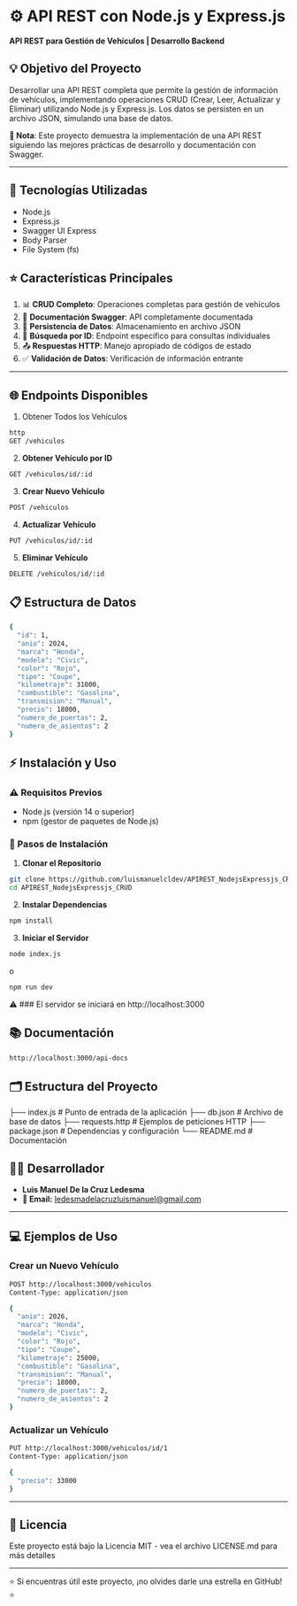 # ⚙️ API REST con Node.js y Express.js

**API REST para Gestión de Vehículos | Desarrollo Backend**

## 💡 Objetivo del Proyecto

Desarrollar una API REST completa que permite la gestión de información de vehículos, implementando operaciones CRUD (Crear, Leer, Actualizar y Eliminar) utilizando Node.js y Express.js. Los datos se persisten en un archivo JSON, simulando una base de datos.

**📌 Nota**: Este proyecto demuestra la implementación de una API REST siguiendo las mejores prácticas de desarrollo y documentación con Swagger.

---

## 🔧 Tecnologías Utilizadas

- Node.js
- Express.js
- Swagger UI Express
- Body Parser
- File System (fs)

## ⭐️ Características Principales

1. 📊 **CRUD Completo**: Operaciones completas para gestión de vehículos
2. 📖 **Documentación Swagger**: API completamente documentada
3. 💾 **Persistencia de Datos**: Almacenamiento en archivo JSON
4. 🔎 **Búsqueda por ID**: Endpoint específico para consultas individuales
5. 📤 **Respuestas HTTP**: Manejo apropiado de códigos de estado
6. ✅ **Validación de Datos**: Verificación de información entrante

---

## 🌐 Endpoints Disponibles

1. Obtener Todos los Vehículos

```bash
http
GET /vehiculos
```

2. **Obtener Vehículo por ID**

```bash
GET /vehiculos/id/:id
```

3. **Crear Nuevo Vehículo**

```bash
POST /vehiculos
```

4. **Actualizar Vehículo**

```bash
PUT /vehiculos/id/:id
```

5. **Eliminar Vehículo**

```bash
DELETE /vehiculos/id/:id
```

## 📋 Estructura de Datos

```bash
{
  "id": 1,
  "anio": 2024,
  "marca": "Honda",
  "modelo": "Civic",
  "color": "Rojo",
  "tipo": "Coupe",
  "kilometraje": 31000,
  "combustible": "Gasolina",
  "transmision": "Manual",
  "precio": 18000,
  "numero_de_puertas": 2,
  "numero_de_asientos": 2
}

```

## ⚡️ Instalación y Uso

### ⚠️ Requisitos Previos
- Node.js (versión 14 o superior)
- npm (gestor de paquetes de Node.js)

### 🔨 Pasos de Instalación

1. **Clonar el Repositorio**

```bash
git clone https://github.com/luismanuelcldev/APIREST_NodejsExpressjs_CRUD.git
cd APIREST_NodejsExpressjs_CRUD
```

2. **Instalar Dependencias**

```bash
npm install
```

3. **Iniciar el Servidor**

```bash
node index.js
```
o

```bash
npm run dev
```

⚠️ ### El servidor se iniciará en http://localhost:3000

## 📚 Documentación

```bash
http://localhost:3000/api-docs
```

## 🗂️ Estructura del Proyecto

├── index.js          # Punto de entrada de la aplicación
├── db.json           # Archivo de base de datos
├── requests.http     # Ejemplos de peticiones HTTP
├── package.json      # Dependencias y configuración
└── README.md         # Documentación

## 👨‍💻 Desarrollador

- **Luis Manuel De la Cruz Ledesma**
- **📧 Email:** ledesmadelacruzluismanuel@gmail.com

---

## 💻 Ejemplos de Uso

### Crear un Nuevo Vehículo

```bash
POST http://localhost:3000/vehiculos
Content-Type: application/json

{
  "anio": 2026,
  "marca": "Honda",
  "modelo": "Civic",
  "color": "Rojo",
  "tipo": "Coupe",
  "kilometraje": 25000,
  "combustible": "Gasolina",
  "transmision": "Manual",
  "precio": 18000,
  "numero_de_puertas": 2,
  "numero_de_asientos": 2
}
```

### Actualizar un Vehículo

```bash
PUT http://localhost:3000/vehiculos/id/1
Content-Type: application/json

{
  "precio": 33000
}
```
---

## 📄 Licencia
Este proyecto está bajo la Licencia MIT - vea el archivo LICENSE.md para más detalles

---

⭐️ Si encuentras útil este proyecto, ¡no olvides darle una estrella en GitHub! ⭐️

